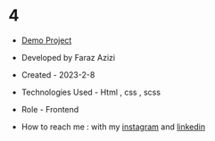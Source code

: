 # 4

- [Demo Project](https://faraz-azizi-developer.github.io/4/)

- Developed by Faraz Azizi

- Created - 2023-2-8

- Technologies Used - Html , css , scss

- Role - Frontend

- How to reach me : with my [instagram](https://www.instagram.com/faraz_azizi_developer) and [linkedin](https://www.linkedin.com/in/faraz-azizi-developer)
